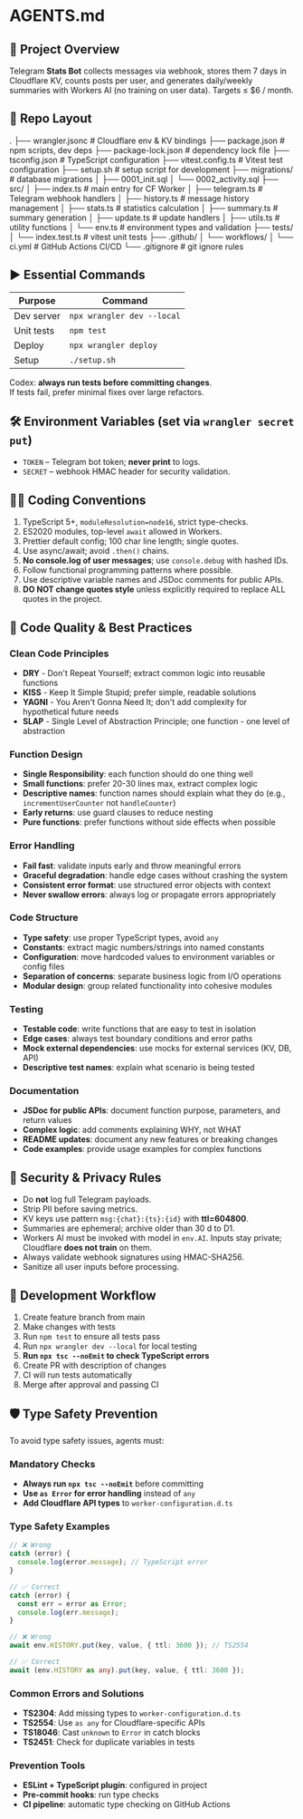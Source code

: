 # AGENTS.md
## 📜 Project Overview
Telegram **Stats Bot** collects messages via webhook, stores them 7 days in Cloudflare KV, counts posts per user, and generates daily/weekly summaries with Workers AI (no training on user data). Targets ≤ $6 / month.

## 📁 Repo Layout
.
├── wrangler.jsonc         # Cloudflare env & KV bindings
├── package.json           # npm scripts, dev deps
├── package-lock.json      # dependency lock file
├── tsconfig.json          # TypeScript configuration
├── vitest.config.ts       # Vitest test configuration
├── setup.sh               # setup script for development
├── migrations/            # database migrations
│   ├── 0001_init.sql
│   └── 0002_activity.sql
├── src/
│   ├── index.ts           # main entry for CF Worker
│   ├── telegram.ts        # Telegram webhook handlers
│   ├── history.ts         # message history management
│   ├── stats.ts           # statistics calculation
│   ├── summary.ts         # summary generation
│   ├── update.ts          # update handlers
│   ├── utils.ts           # utility functions
│   └── env.ts             # environment types and validation
├── tests/
│   └── index.test.ts      # vitest unit tests
├── .github/
│   └── workflows/
│       └── ci.yml         # GitHub Actions CI/CD
└── .gitignore            # git ignore rules

## ▶️ Essential Commands
| Purpose           | Command                                   |
|-------------------|-------------------------------------------|
| Dev server        | `npx wrangler dev --local`                |
| Unit tests        | `npm test`                                |
| Deploy            | `npx wrangler deploy`                     |
| Setup             | `./setup.sh`                              |

Codex: **always run tests before committing changes**.  
If tests fail, prefer minimal fixes over large refactors.

## 🛠 Environment Variables (set via `wrangler secret put`)
- `TOKEN` – Telegram bot token; **never print** to logs.
- `SECRET` – webhook HMAC header for security validation.

## 🧑‍💻 Coding Conventions
1. TypeScript 5+, `moduleResolution=node16`, strict type-checks.  
2. ES2020 modules, top-level `await` allowed in Workers.  
3. Prettier default config; 100 char line length; single quotes.  
4. Use async/await; avoid `.then()` chains.  
5. **No console.log of user messages**; use `console.debug` with hashed IDs.
6. Follow functional programming patterns where possible.
7. Use descriptive variable names and JSDoc comments for public APIs.
8. **DO NOT change quotes style** unless explicitly required to replace ALL quotes in the project.

## 🎯 Code Quality & Best Practices

### Clean Code Principles
- **DRY** - Don't Repeat Yourself; extract common logic into reusable functions
- **KISS** - Keep It Simple Stupid; prefer simple, readable solutions
- **YAGNI** - You Aren't Gonna Need It; don't add complexity for hypothetical future needs
- **SLAP** - Single Level of Abstraction Principle; one function - one level of abstraction

### Function Design
- **Single Responsibility**: each function should do one thing well
- **Small functions**: prefer 20-30 lines max, extract complex logic
- **Descriptive names**: function names should explain what they do (e.g., `incrementUserCounter` not `handleCounter`)
- **Early returns**: use guard clauses to reduce nesting
- **Pure functions**: prefer functions without side effects when possible

### Error Handling
- **Fail fast**: validate inputs early and throw meaningful errors
- **Graceful degradation**: handle edge cases without crashing the system
- **Consistent error format**: use structured error objects with context
- **Never swallow errors**: always log or propagate errors appropriately

### Code Structure
- **Type safety**: use proper TypeScript types, avoid `any`
- **Constants**: extract magic numbers/strings into named constants
- **Configuration**: move hardcoded values to environment variables or config files
- **Separation of concerns**: separate business logic from I/O operations
- **Modular design**: group related functionality into cohesive modules

### Testing
- **Testable code**: write functions that are easy to test in isolation
- **Edge cases**: always test boundary conditions and error paths
- **Mock external dependencies**: use mocks for external services (KV, DB, API)
- **Descriptive test names**: explain what scenario is being tested

### Documentation
- **JSDoc for public APIs**: document function purpose, parameters, and return values
- **Complex logic**: add comments explaining WHY, not WHAT
- **README updates**: document any new features or breaking changes
- **Code examples**: provide usage examples for complex functions

## 🔐 Security & Privacy Rules
- Do **not** log full Telegram payloads.  
- Strip PII before saving metrics.  
- KV keys use pattern `msg:{chat}:{ts}:{id}` with **ttl=604800**.  
- Summaries are ephemeral; archive older than 30 d to D1.  
- Workers AI must be invoked with model in `env.AI`. Inputs stay private; Cloudflare **does not train** on them.
- Always validate webhook signatures using HMAC-SHA256.
- Sanitize all user inputs before processing.

## 🔄 Development Workflow
1. Create feature branch from main
2. Make changes with tests
3. Run `npm test` to ensure all tests pass
4. Run `npx wrangler dev --local` for local testing
5. **Run `npx tsc --noEmit` to check TypeScript errors**
6. Create PR with description of changes
7. CI will run tests automatically
8. Merge after approval and passing CI

## 🛡️ Type Safety Prevention
To avoid type safety issues, agents must:

### Mandatory Checks
- **Always run `npx tsc --noEmit`** before committing
- **Use `as Error` for error handling** instead of `any`
- **Add Cloudflare API types** to `worker-configuration.d.ts`

### Type Safety Examples
```typescript
// ❌ Wrong
catch (error) {
  console.log(error.message); // TypeScript error
}

// ✅ Correct
catch (error) {
  const err = error as Error;
  console.log(err.message);
}

// ❌ Wrong
await env.HISTORY.put(key, value, { ttl: 3600 }); // TS2554

// ✅ Correct
await (env.HISTORY as any).put(key, value, { ttl: 3600 });
```

### Common Errors and Solutions
- **TS2304**: Add missing types to `worker-configuration.d.ts`
- **TS2554**: Use `as any` for Cloudflare-specific APIs
- **TS18046**: Cast `unknown` to `Error` in catch blocks
- **TS2451**: Check for duplicate variables in tests

### Prevention Tools
- **ESLint + TypeScript plugin**: configured in project
- **Pre-commit hooks**: run type checks
- **CI pipeline**: automatic type checking on GitHub Actions